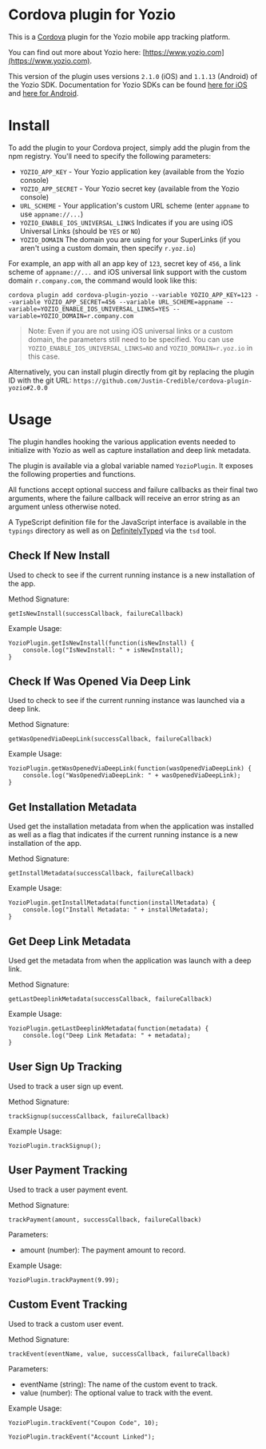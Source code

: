 # Cordova plugin for Yozio

This is a [Cordova](http://cordova.apache.org/) plugin for the Yozio mobile app tracking platform.

You can find out more about Yozio here: [https://www.yozio.com](https://www.yozio.com).

This version of the plugin uses versions `2.1.0` (iOS) and `1.1.13` (Android) of the Yozio SDK. Documentation for Yozio SDKs can be found [here for iOS](https://docs.yozio.com/documents/base-sdk-setup--2) and [here for Android](https://docs.yozio.com/documents/base-sdk-setup).

# Install

To add the plugin to your Cordova project, simply add the plugin from the npm registry. You'll need to specify the following parameters:

* `YOZIO_APP_KEY` - Your Yozio application key (available from the Yozio console)
* `YOZIO_APP_SECRET` - Your Yozio secret key (available from the Yozio console)
* `URL_SCHEME` - Your application's custom URL scheme (enter `appname` to use `appname://...`)
* `YOZIO_ENABLE_IOS_UNIVERSAL_LINKS` Indicates if you are using iOS Universal Links (should be `YES` or `NO`)
* `YOZIO_DOMAIN` The domain you are using for your SuperLinks (if you aren't using a custom domain, then specify `r.yoz.io`)

For example, an app with all an app key of `123`, secret key of `456`, a link scheme of `appname://...` and iOS universal link support with the custom domain `r.company.com`, the command would look like this:

    cordova plugin add cordova-plugin-yozio --variable YOZIO_APP_KEY=123 --variable YOZIO_APP_SECRET=456 --variable URL_SCHEME=appname --variable=YOZIO_ENABLE_IOS_UNIVERSAL_LINKS=YES --variable=YOZIO_DOMAIN=r.company.com

> Note: Even if you are not using iOS universal links or a custom domain, the parameters still need to be specified. You can use `YOZIO_ENABLE_IOS_UNIVERSAL_LINKS=NO` and `YOZIO_DOMAIN=r.yoz.io` in this case.

Alternatively, you can install plugin directly from git by replacing the plugin ID with the git URL: `https://github.com/Justin-Credible/cordova-plugin-yozio#2.0.0`

# Usage

The plugin handles hooking the various application events needed to initialize with Yozio as well as capture installation and deep link metadata.

The plugin is available via a global variable named `YozioPlugin`. It exposes the following properties and functions.

All functions accept optional success and failure callbacks as their final two arguments, where the failure callback will receive an error string as an argument unless otherwise noted.

A TypeScript definition file for the JavaScript interface is available in the `typings` directory as well as on [DefinitelyTyped](https://github.com/borisyankov/DefinitelyTyped) via the `tsd` tool.

## Check If New Install

Used to check to see if the current running instance is a new installation of the app.

Method Signature:

`getIsNewInstall(successCallback, failureCallback)`

Example Usage:

    YozioPlugin.getIsNewInstall(function(isNewInstall) {
        console.log("IsNewInstall: " + isNewInstall);
    }

## Check If Was Opened Via Deep Link

Used to check to see if the current running instance was launched via a deep link.

Method Signature:

`getWasOpenedViaDeepLink(successCallback, failureCallback)`

Example Usage:

    YozioPlugin.getWasOpenedViaDeepLink(function(wasOpenedViaDeepLink) {
        console.log("WasOpenedViaDeepLink: " + wasOpenedViaDeepLink);
    }

## Get Installation Metadata

Used get the installation metadata from when the application was installed as well as a flag that indicates if the current running instance is a new installation of the app.

Method Signature:

`getInstallMetadata(successCallback, failureCallback)`

Example Usage:

    YozioPlugin.getInstallMetadata(function(installMetadata) {
        console.log("Install Metadata: " + installMetadata);
    }

## Get Deep Link Metadata

Used get the metadata from when the application was launch with a deep link.

Method Signature:

`getLastDeeplinkMetadata(successCallback, failureCallback)`

Example Usage:

    YozioPlugin.getLastDeeplinkMetadata(function(metadata) {
        console.log("Deep Link Metadata: " + metadata);
    }

## User Sign Up Tracking

Used to track a user sign up event.

Method Signature:

`trackSignup(successCallback, failureCallback)`

Example Usage:

    YozioPlugin.trackSignup();

## User Payment Tracking

Used to track a user payment event.

Method Signature:

`trackPayment(amount, successCallback, failureCallback)`

Parameters:

* amount (number): The payment amount to record.

Example Usage:

    YozioPlugin.trackPayment(9.99);

## Custom Event Tracking

Used to track a custom user event.

Method Signature:

`trackEvent(eventName, value, successCallback, failureCallback)`

Parameters:

* eventName (string): The name of the custom event to track.
* value (number): The optional value to track with the event.

Example Usage:

    YozioPlugin.trackEvent("Coupon Code", 10);
    
    YozioPlugin.trackEvent("Account Linked");
